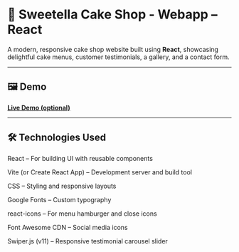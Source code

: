 # 🍰 Sweetella Cake Shop - Webapp – React

A modern, responsive cake shop website built using **React**, showcasing delightful cake menus, customer testimonials, a gallery, and a contact form.

---

## 🖼️ Demo

**[Live Demo (optional)](https://sweetella-cake-shop-webapp-react.vercel.app/)**

---

## 🛠️ Technologies Used

React – For building UI with reusable components

Vite (or Create React App) – Development server and build tool

CSS – Styling and responsive layouts

Google Fonts – Custom typography

react-icons – For menu hamburger and close icons

Font Awesome CDN – Social media icons

Swiper.js (v11) – Responsive testimonial carousel slider
